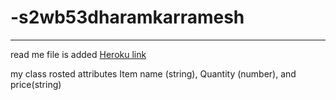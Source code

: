 # -s2wb53dharamkarramesh

---
read me file is added
[Heroku link](https://s2wb53dharamkarramesh.herokuapp.com/)

my class rosted attributes Item name (string), Quantity (number), and price(string)

